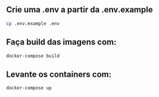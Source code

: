 ## Crie uma .env a partir da .env.example
```bash
cp .env.example .env
```
## Faça build das imagens com:
```bash
docker-compose build
```
## Levante os containers com:
```bash
docker-compose up
```